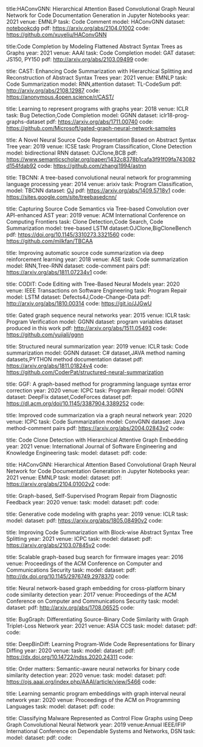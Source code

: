 title:HAConvGNN: Hierarchical Attention Based Convolutional Graph Neural Network for Code Documentation Generation in Jupyter Notebooks
year: 2021
venue: EMNLP
task: Code Comment
model: HAConvGNN
dataset: [notebookcdg](https://paperswithcode.com/dataset/notebookcdg)
pdf: https://arxiv.org/abs/2104.01002
code: https://github.com/xuyeliu/HAConvGNN

title:Code Completion by Modeling Flattened Abstract Syntax Trees as Graphs
year: 2021
venue: AAAI
task: Code Completion
model: GAT
dataset: JS150, PY150
pdf: http://arxiv.org/abs/2103.09499
code:

title: CAST: Enhancing Code Summarization with Hierarchical Splitting and Reconstruction of Abstract Syntax Trees
year: 2021
venue: EMNLP
task: Code Summarization
model: RNN,attention
dataset: TL-CodeSum
pdf: http://arxiv.org/abs/2108.12987
code: https://anonymous.4open.science/r/CAST/

title: Learning to represent programs with graphs
year: 2018
venue: ICLR
task: Bug Detection,Code Completion
model: GGNN
dataset: iclr18-prog-graphs-dataset
pdf: https://arxiv.org/abs/1711.00740
code: https://github.com/Microsoft/gated-graph-neural-network-samples

title: A Novel Neural Source Code Representation Based on Abstract Syntax Tree
year: 2019
venue: ICSE
task: Program Classification, Clone Detection
model: bidirectional RNN
dataset: OJClone,BCB
pdf: https://www.semanticscholar.org/paper/1432c8378b1cafa3f91f09fa743082d154fdab92
code: https://github.com/zhangj1994/astnn

title: TBCNN: A tree-based convolutional neural network for programming language processing
year: 2014
venue: arixiv
task: Program Classification,
model: TBCNN
dataset: [OJ](http://programming.grids.cn/)
pdf: https://arxiv.org/abs/1409.5718v1
code: https://sites.google.com/site/treebasedcnn/

title: Capturing Source Code Semantics via Tree-based Convolution over API-enhanced AST
year: 2019
venue: ACM International Conference on Computing Frontiers
task: Clone Detection,Code Search, Code Summarization
model: tree-based LSTM
dataset:OJClone,BigCloneBench
pdf: https://doi.org/10.1145/3310273.3321560
code: https://github.com/milkfan/TBCAA

title: Improving automatic source code summarization via deep reinforcement learning
year: 2018
venue: ASE
task: Code summarization
model: RNN,Tree-RNN
dataset: code-comment pairs
pdf: https://arxiv.org/abs/1811.07234v1
code:

title: CODIT: Code Editing with Tree-Based Neural Models
year: 2020
venue: IEEE Transactions on Software Engineering
task: Program Repair
model: LSTM
dataset: Defects4J,Code-Change-Data
pdf: http://arxiv.org/abs/1810.00314
code: https://git.io/JJGwU

title: Gated graph sequence neural networks
year: 2015
venue: ICLR
task: Program Verification
model: GGNN
dataset: program variables dataset produced in this work
pdf: http://arxiv.org/abs/1511.05493
code: https://github.com/yujiali/ggnn

title: Structured neural summarization
year: 2019
venue: ICLR
task: Code summarization
model: GGNN
dataset: C# dataset,JAVA method naming datasets,PYTHON method documentation dataset
pdf: https://arxiv.org/abs/1811.01824v4
code: https://github.com/CoderPat/structured-neural-summarization

title: GGF: A graph-based method for programming language syntax error correction
year: 2020
venue: ICPC
task: Program Repair
model: GGNN
dataset: DeepFix dataset,CodeForces dataset
pdf: https://dl.acm.org/doi/10.1145/3387904.3389252
code:

title: Improved code summarization via a graph neural network
year: 2020
venue: ICPC
task: Code Summarization
model: ConvGNN
dataset: Java method-comment pairs
pdf: https://arxiv.org/abs/2004.02843v2
code:

title: Code Clone Detection with Hierarchical Attentive Graph Embedding
year: 2021
venue: International Journal of Software Engineering and Knowledge Engineering
task:
model:
dataset:
pdf:
code:

title: HAConvGNN: Hierarchical Attention Based Convolutional Graph Neural Network for Code Documentation Generation in Jupyter Notebooks
year: 2021
venue: EMNLP
task:
model:
dataset:
pdf: https://arxiv.org/abs/2104.01002v2
code:

title: Graph-based, Self-Supervised Program Repair from Diagnostic Feedback
year: 2020
venue:
task:
model:
dataset:
pdf:
code:

title: Generative code modeling with graphs
year: 2019
venue: ICLR
task:
model:
dataset:
pdf: https://arxiv.org/abs/1805.08490v2
code:

title: Improving Code Summarization with Block-wise Abstract Syntax Tree Splitting
year: 2021
venue: ICPC
task:
model:
dataset:
pdf: https://arxiv.org/abs/2103.07845v2
code:

title: Scalable graph-based bug search for firmware images
year: 2016
venue: Proceedings of the ACM Conference on Computer and Communications Security
task:
model:
dataset:
pdf: http://dx.doi.org/10.1145/2976749.2978370
code:

title: Neural network-based graph embedding for cross-platform binary code similarity detection
year: 2017
venue: Proceedings of the ACM Conference on Computer and Communications Security
task:
model:
dataset:
pdf: http://arxiv.org/abs/1708.06525
code:

title: BugGraph: Differentiating Source-Binary Code Similarity with Graph Triplet-Loss Network
year: 2021
venue: ASIA CCS
task:
model:
dataset:
pdf:
code:

title: DeepBinDiff: Learning Program-Wide Code Representations for Binary Diffing
year: 2020
venue:
task:
model:
dataset:
pdf: https://dx.doi.org/10.14722/ndss.2020.24311
code:

title: Order matters: Semantic-aware neural networks for binary code similarity detection
year: 2020
venue:
task:
model:
dataset:
pdf: https://ojs.aaai.org/index.php/AAAI/article/view/5466
code:

title: Learning semantic program embeddings with graph interval neural network
year: 2020
venue: Proceedings of the ACM on Programming Languages
task:
model:
dataset:
pdf:
code:

title: Classifying Malware Represented as Control Flow Graphs using Deep Graph Convolutional Neural Network
year: 2019
venue:Annual IEEE/IFIP International Conference on Dependable Systems and Networks, DSN
task:
model:
dataset:
pdf:
code:
